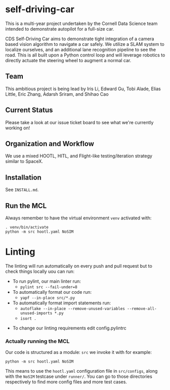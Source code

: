 # self-driving-car
This is a multi-year project undertaken by the Cornell Data Science team intended to demonstrate autopilot for a full-size car.

CDS Self-Driving Car aims to demonstrate tight integration of a camera based vision algorithm to navigate a car safely. We utilize a SLAM system to localize ourselves, and an additional lane recognition pipeline to see the road. This is all built upon a Python control loop and will leverage robotics to directly actuate the steering wheel to augment a normal car.

## Team
This ambitious project is being lead by Iris Li, Edward Gu, Tobi Alade, Elias Little, Eric Zhang, Adarsh Sriram, and Shihao Cao

## Current Status
Please take a look at our issue ticket board to see what we're currently working on!

## Organization and Workflow
We use a mixed HOOTL, HITL, and Flight-like testing/iteration strategy similar to SpaceX.


## Installation

See `INSTALL.md`.

## Run the MCL

Always remember to have the virtual environment `venv` activated with: 

```
. venv/bin/activate
python -m src hootl.yaml NoSIM
```

# Linting
The linting will run automatically on every push and pull request but to check things locally uou can run:
- To run pylint, our main linter run:
  - ```pylint src --fail-under=8```
- To automatically format our code run:
  - ```yapf --in-place src/*.py```
- To automatically format import statements run:
  - ```autoflake --in-place --remove-unused-variables --remove-all-unused-imports *.py```
  - ```isort .```


* To change our linting requirements edit config.pylintrc

### Actually running the MCL

Our code is structured as a module: `src` we invoke it with for example:


```
python -m src hootl.yaml NoSIM
```

This means to use the `hootl.yaml` configuration file in `src/configs`, along with the
`NoSIM` testcase under `runner/`. You can go to those directories respectively to find more config files
and more test cases.
